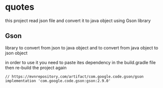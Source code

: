 # quotes

this project read json file and convert it to java object using Gson library 

## Gson 
library to convert from json to java object and to convert from java object to json object 

in order to use it you need to paste
ites dependency in the build.gradle
file then re-build the project again

```
// https://mvnrepository.com/artifact/com.google.code.gson/gson
implementation 'com.google.code.gson:gson:2.9.0'

```